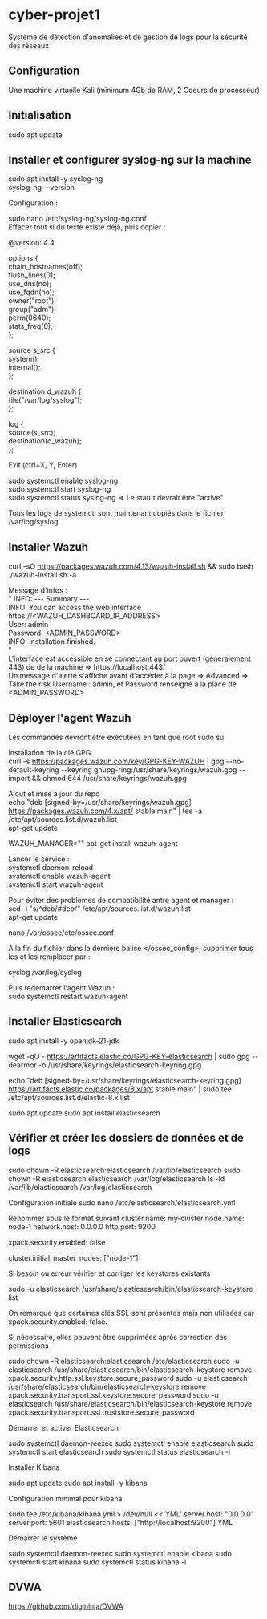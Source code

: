 # cyber-projet1
Système de détection d'anomalies et de gestion de logs pour la sécurité des réseaux

## Configuration

Une machine virtuelle Kali (minimum 4Gb de RAM, 2 Coeurs de processeur)

## Initialisation

sudo apt update

## Installer et configurer syslog-ng sur la machine 

sudo apt install -y syslog-ng  
syslog-ng --version  

Configuration :  
  
sudo nano /etc/syslog-ng/syslog-ng.conf  
Effacer tout si du texte existe déjà, puis copier :
  
@version: 4.4  
  
options {  
    chain_hostnames(off);  
    flush_lines(0);  
    use_dns(no);  
    use_fqdn(no);  
    owner("root");  
    group("adm");  
    perm(0640);  
    stats_freq(0);  
};  
  
source s_src {  
    system();  
    internal();  
};  
  
destination d_wazuh {  
    file("/var/log/syslog");  
};  
  
log {  
    source(s_src);  
    destination(d_wazuh);  
};  

Exit (ctrl+X, Y, Enter)  

sudo systemctl enable syslog-ng  
sudo systemctl start syslog-ng  
sudo systemctl status syslog-ng => Le statut devrait être "active"  

Tous les logs de systemctl sont maintenant copiés dans le fichier /var/log/syslog  
  
## Installer Wazuh

curl -sO https://packages.wazuh.com/4.13/wazuh-install.sh && sudo bash ./wazuh-install.sh -a  

Message d'infos :  
"
INFO: --- Summary ---  
INFO: You can access the web interface https://<WAZUH_DASHBOARD_IP_ADDRESS>  
    User: admin  
    Password: <ADMIN_PASSWORD>  
INFO: Installation finished.  
"  
L'interface est accessible en se connectant au port ouvert (généralement 443) de de la machine => https://localhost:443/  
Un message d'alerte s'affiche avant d'accéder à la page => Advanced => Take the risk
Username : admin, et Password renseigné à la place de <ADMIN_PASSWORD>

## Déployer l'agent Wazuh

Les commandes devront être exécutées en tant que root
sudo su

Installation de la clé GPG  
curl -s https://packages.wazuh.com/key/GPG-KEY-WAZUH | gpg --no-default-keyring --keyring gnupg-ring:/usr/share/keyrings/wazuh.gpg --import && chmod 644 /usr/share/keyrings/wazuh.gpg  
  
Ajout et mise à jour du repo  
echo "deb [signed-by=/usr/share/keyrings/wazuh.gpg] https://packages.wazuh.com/4.x/apt/ stable main" | tee -a /etc/apt/sources.list.d/wazuh.list  
apt-get update  
  
WAZUH_MANAGER="<adresse IP de la machine>" apt-get install wazuh-agent  
  
Lancer le service :  
systemctl daemon-reload  
systemctl enable wazuh-agent  
systemctl start wazuh-agent  

Pour éviter des problèmes de compatibilité antre agent et manager :  
sed -i "s/^deb/#deb/" /etc/apt/sources.list.d/wazuh.list  
apt-get update  

nano /var/ossec/etc/ossec.conf  
  
A la fin du fichier dans la dernière balise </ossec_config>, supprimer tous les <localfile> et les remplacer par :  
  
  <localfile>  
    <log_format>syslog</log_format>  
    <location>/var/log/syslog</location>  
  </localfile>  
  
Puis redémarrer l'agent Wazuh :  
sudo systemctl restart wazuh-agent  
  
  
## Installer Elasticsearch

sudo apt install -y openjdk-21-jdk

wget -qO - https://artifacts.elastic.co/GPG-KEY-elasticsearch | sudo gpg --dearmor -o /usr/share/keyrings/elasticsearch-keyring.gpg

echo "deb [signed-by=/usr/share/keyrings/elasticsearch-keyring.gpg] https://artifacts.elastic.co/packages/8.x/apt stable main" | sudo tee /etc/apt/sources.list.d/elastic-8.x.list

sudo apt update
sudo apt install elasticsearch

## Vérifier et créer les dossiers de données et de logs

sudo chown -R elasticsearch:elasticsearch /var/lib/elasticsearch
sudo chown -R elasticsearch:elasticsearch /var/log/elasticsearch
ls -ld /var/lib/elasticsearch /var/log/elasticsearch

Configuration initiale
sudo nano /etc/elasticsearch/elasticsearch.yml

Renommer sous le format suivant
cluster.name: my-cluster
node.name: node-1
network.host: 0.0.0.0
http.port: 9200

xpack.security.enabled: false

cluster.initial_master_nodes: ["node-1"]


Si besoin ou erreur vérifier et corriger les keystores existants

sudo -u elasticsearch /usr/share/elasticsearch/bin/elasticsearch-keystore list

On remarque que certaines clés SSL sont présentes mais non utilisées car xpack.security.enabled: false.

Si nécessaire, elles peuvent être supprimées après correction des permissions

sudo chown -R elasticsearch:elasticsearch /etc/elasticsearch
sudo -u elasticsearch /usr/share/elasticsearch/bin/elasticsearch-keystore remove xpack.security.http.ssl.keystore.secure_password
sudo -u elasticsearch /usr/share/elasticsearch/bin/elasticsearch-keystore remove xpack.security.transport.ssl.keystore.secure_password
sudo -u elasticsearch /usr/share/elasticsearch/bin/elasticsearch-keystore remove xpack.security.transport.ssl.truststore.secure_password

Démarrer et activer Elasticsearch

sudo systemctl daemon-reexec
sudo systemctl enable elasticsearch
sudo systemctl start elasticsearch
sudo systemctl status elasticsearch -l


Installer Kibana

sudo apt update
sudo apt install -y kibana

Configuration minimal pour kibana

sudo tee /etc/kibana/kibana.yml > /dev/null <<'YML'
server.host: "0.0.0.0"
server.port: 5601
elasticsearch.hosts: ["http://localhost:9200"]
YML


Démarrer le système 

sudo systemctl daemon-reexec
sudo systemctl enable kibana
sudo systemctl start kibana
sudo systemctl status kibana -l

## DVWA
  
https://github.com/digininja/DVWA

